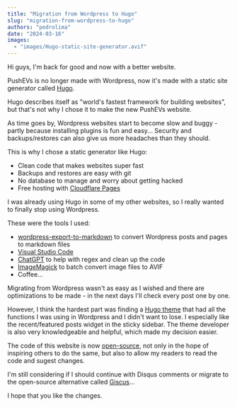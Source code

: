 ```yaml
---
title: "Migration from Wordpress to Hugo"
slug: "migration-from-wordpress-to-hugo"
authors: "pedrolima"
date: "2024-03-16"
images:
  - "images/Hugo-static-site-generator.avif"
---
```


Hi guys, I'm back for good and now with a better website.

PushEVs is no longer made with Wordpress, now it's made with a static site generator called [Hugo](https://gohugo.io/).

Hugo describes itself as "world's fastest framework for building websites", but that's not why I chose it to make the new PushEVs website.

As time goes by, Wordpress websites start to become slow and buggy - partly because installing plugins is fun and easy... Security and backups/restores can also give us more headaches than they should.

This is why I chose a static generator like Hugo:

- Clean code that makes websites super fast
- Backups and restores are easy with git
- No database to manage and worry about getting hacked
- Free hosting with [Cloudflare Pages](https://pages.cloudflare.com/)

I was already using Hugo in some of my other websites, so I really wanted to finally stop using Wordpress.

These were the tools I used:

- [wordpress-export-to-markdown](https://github.com/lonekorean/wordpress-export-to-markdown) to convert Wordpress posts and pages to markdown files
- [Visual Studio Code](https://code.visualstudio.com/)
- [ChatGPT](https://chat.openai.com/) to help with regex and clean up the code
- [ImageMagick](https://www.imagemagick.org/) to batch convert image files to AVIF
- Coffee...

Migrating from Wordpress wasn't as easy as I wished and there are optimizations to be made - in the next days I'll check every post one by one.

However, I think the hardest part was finding a [Hugo theme](https://github.com/hbstack/theme-cards) that had all the functions I was using in Wordpress and I didn't want to lose. I especially like the recent/featured posts widget in the sticky sidebar. The theme developer is also very knowledgeable and helpful, which made my decision easier.

The code of this website is now [open-source](https://github.com/LITUATUI/pushevs.com), not only in the hope of inspiring others to do the same, but also to allow my readers to read the code and sugest changes.

I'm still considering if I should continue with Disqus comments or migrate to the open-source alternative called [Giscus](https://giscus.app/)...

I hope that you like the changes.